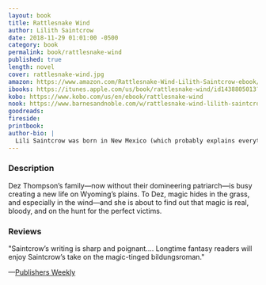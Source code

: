 ```yaml
---
layout: book
title: Rattlesnake Wind
author: Lilith Saintcrow
date: 2018-11-29 01:01:00 -0500
category: book
permalink: book/rattlesnake-wind
published: true
length: novel
cover: rattlesnake-wind.jpg
amazon: https://www.amazon.com/Rattlesnake-Wind-Lilith-Saintcrow-ebook/dp/B07JCDZMP8/ref=sr_1_2?ie=UTF8&qid=1543499820&sr=8-2&keywords=Rattlesnake+Wind
ibooks: https://itunes.apple.com/us/book/rattlesnake-wind/id1438805013?mt=11
kobo: https://www.kobo.com/us/en/ebook/rattlesnake-wind
nook: https://www.barnesandnoble.com/w/rattlesnake-wind-lilith-saintcrow/1129734508?ean=9780998778365
goodreads:
fireside:
printbook:
author-bio: |
  Lili Saintcrow was born in New Mexico (which probably explains everything, given the nuclear testing) and spent her childhood bouncing around the world as a military brat. She fell in love with writing in second grade and has done it obsessively ever since. She currently resides in the rainy Pacific Northwest with her children, dogs, cat, and assorted other strays, including a metric ton of books holding her house together.  
---
```


### Description

Dez Thompson’s family—now without their domineering patriarch—is busy creating a new life on Wyoming’s plains. To Dez, magic hides in the grass, and especially in the wind—and she is about to find out that magic is real, bloody, and on the hunt for the perfect victims.

### Reviews

"Saintcrow’s writing is sharp and poignant.... Longtime fantasy readers will enjoy Saintcrow’s take on the magic-tinged bildungsroman."

—[Publishers Weekly](https://www.publishersweekly.com/978-0-9987783-6-5)
